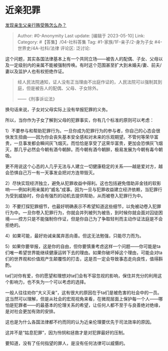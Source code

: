 # 近亲犯罪
[发现亲生父亲行贿受贿怎么办？](https://www.zhihu.com/question/577080525/answer/3019253923)

> Author: #0-Anonymity
> Last update: [编辑于 2023-05-10]
> Link:
> Category: #【答集】/04-社科答集
> Tag: #1-家族/1F-亲子/2-身为子女 #4-世界史/4A-社科/法律
> 评论区:
> 泛讨论:

这个问题，其实各国法律基本上有一个共同立场——被告人的配偶、子女、父母以及一定级别内的亲属不能被强制传唤。有时这个范围甚至扩大到未婚夫/妻、前夫/妻以及监护人也有权拒绝作证。

> 经人民法院通知，证人没有正当理由不出庭作证的，人民法院可以强制其到庭，但是被告人的配偶、父母、子女除外。
>
> ——《刑事诉讼法》

换句话来说，子女对父母实际上没有举报犯罪的义务。

所以，当你作为子女了解到父母的犯罪事实，你有几个标准的原则可以考虑：

1）不要参与和帮助犯罪行为。一旦你成为犯罪行为的参与者，你自己的心态会很快发生扭曲——因为你会丧失基本安全感和对未来的乐观期望。不管何等荣华富贵，一旦事发都会瞬间灰飞烟灭。而恰恰是享受了这荣华富贵，更加会恐惧灰飞烟灭，那几乎必然会今朝有酒今朝醉。而今朝有酒今朝醉，极易发展为今朝有毒今朝吸。

更不用说这个心态的人几乎无法与人建立一切健康稳定的关系——越是爱对方，越会恐惧自己万一有一天事发会把对方连带毁灭。

2）尽快实现经济独立，避免从犯罪收益中得利。这也包括避免借助非金钱的软影响——例如利用亲属的“威名”成事。因为一旦与犯罪收益建立经济依赖，当犯罪行为受到威胁时，你会有强烈的动机去提供帮助，从而被卷入犯罪行为中。

3）不要打探犯罪细节，也最好明确表示不希望知道这些细节，以免被动卷入犯罪行为中。一旦你卷入犯罪行为，你就会并列被列为被告，到时候你就会面对囚徒困境——控方只是不能强制你作证，但是你自己为了争取轻判而主动作证法庭是不会拒绝的。

4）如果可能，最好劝诫亲属弃恶向善。但这无法勉强，只能尽力而为。

5）如果你要举报，这是你的自由，但你要慎重考虑这样一个问题——你可能是ta们唯一希望世界能继续健康运转下去的理由。如果你破坏掉这个理由，可能会对ta们的世界观和价值观产生颠覆性的打击，这是否一定会导致事态走向良性，值得斟酌。

ta们对你有爱，你的愿望和理想对ta们会有不容忽视的影响，保住并充分的利用这个影响力，也不失为一个可以考虑的选择。

一般人往往劝你“大义灭亲”，这有很大的原因在于ta们是被危害的社会中的一员。这当然可以理解，但是从社会的宏观视角来看，在微观层面上保护每一个人——哪怕是犯罪者——的最基本的伦理关系的希望，让任何人都不至于与良善绝对绝缘，是对社会更加有效的安排。

这也是为什么各国法律都不约而同的认为近亲伦理要优先于司法效率的原因。

这并不是“姑息犯罪”，因为怜悯和拯救才是对犯罪最好的压制。

要知道，没有了任何指望的罪人，是没有任何法律可以威慑的。
